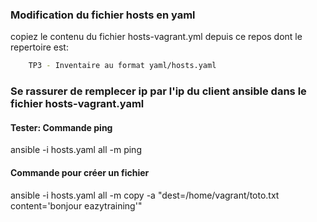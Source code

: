 
### Modification du fichier hosts en yaml

copiez le contenu du fichier hosts-vagrant.yml depuis ce repos dont le repertoire est:

```bash
    TP3 - Inventaire au format yaml/hosts.yaml
```

### Se rassurer de remplecer ip par l'ip du client ansible dans le fichier hosts-vagrant.yaml

#### Tester: Commande ping

ansible -i hosts.yaml all -m ping
 
#### Commande pour créer un fichier

ansible -i hosts.yaml all -m copy -a "dest=/home/vagrant/toto.txt content='bonjour eazytraining'"
